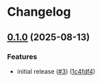 # Changelog

## [0.1.0](https://github.com/sanity-io/blueprints-parser/compare/v0.0.1...v0.1.0) (2025-08-13)


### Features

* initial release ([#3](https://github.com/sanity-io/blueprints-parser/issues/3)) ([1c4fdf4](https://github.com/sanity-io/blueprints-parser/commit/1c4fdf49e61cbbd0c6f0f661cbac09a4a3a1c2ce))
